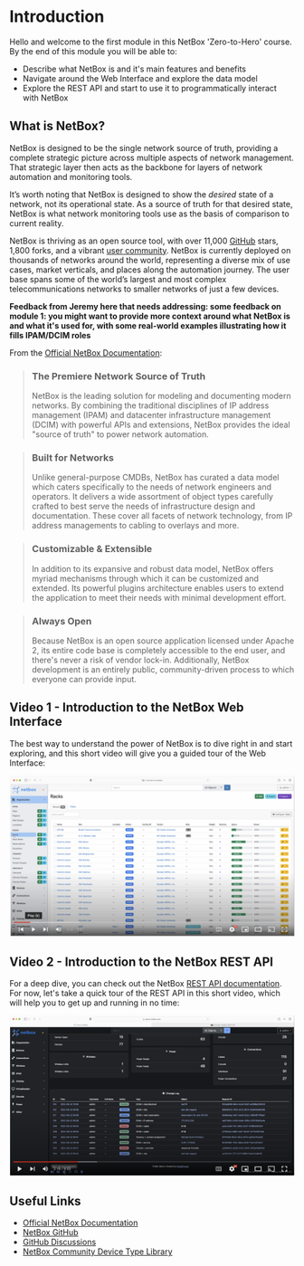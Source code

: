 # Introduction

Hello and welcome to the first module in this NetBox 'Zero-to-Hero' course. By the end of this module you will be able to:  

- Describe what NetBox is and it's main features and benefits
- Navigate around the Web Interface and explore the data model
- Explore the REST API and start to use it to programmatically interact with NetBox 

## What is NetBox?
NetBox is designed to be the single network source of truth, providing a complete strategic picture across multiple aspects of network management. That strategic layer then acts as the backbone for layers of network automation and monitoring tools.

It’s worth noting that NetBox is designed to show the *desired* state of a network, not its operational state. As a source of truth for that desired state, NetBox is what network monitoring tools use as the basis of comparison to current reality. 

NetBox is thriving as an open source tool, with over 11,000 [GitHub](https://github.com/netbox-community/netbox) stars, 1,800 forks, and a vibrant [user community](https://github.com/netbox-community/netbox/discussions). NetBox is currently deployed on thousands of networks around the world, representing a diverse mix of use cases, market verticals, and places along the automation journey. The user base spans some of the world’s largest and most complex telecommunications networks to smaller networks of 
just a few devices.

**Feedback from Jeremy here that needs addressing: some feedback on module 1: you might want to provide more context around what NetBox is and what it's used for, with some real-world examples illustrating how it fills IPAM/DCIM roles**

From the [Official NetBox Documentation](https://docs.netbox.dev/en/stable/): 
> ### The Premiere Network Source of Truth
>
>NetBox is the leading solution for modeling and documenting modern networks. By combining the traditional disciplines of IP address management (IPAM) and datacenter infrastructure management (DCIM) with powerful APIs and extensions, NetBox provides the ideal "source of truth" to power network automation. 

>### Built for Networks
>
>Unlike general-purpose CMDBs, NetBox has curated a data model which caters specifically to the needs of network engineers and operators. It delivers a wide assortment of object types carefully crafted to best serve the needs of infrastructure design and documentation. These cover all facets of network technology, from IP address managements to cabling to overlays and more.

>### Customizable & Extensible
>
>In addition to its expansive and robust data model, NetBox offers myriad mechanisms through which it can be customized and extended. Its powerful plugins architecture enables users to extend the application to meet their needs with minimal development effort.

>### Always Open
>
>Because NetBox is an open source application licensed under Apache 2, its entire code base is completely accessible to the end user, and there's never a risk of vendor lock-in. Additionally, NetBox development is an entirely public, community-driven process to which everyone can provide input.

## Video  1 - Introduction to the NetBox Web Interface
The best way to understand the power of NetBox is to dive right in and start exploring, and this short video will give you a guided tour of the Web Interface: 

[![Introduction to the NetBox WebUI](../../images/1-introduction-UI.png)](https://youtu.be/zT82jOUCcW4)

## Video 2 - Introduction to the NetBox REST API
For a deep dive, you can check out the NetBox [REST API documentation](https://docs.netbox.dev/en/stable/integrations/rest-api/). 
For now, let's take a quick tour of the REST API in this short video, which will help you to get up and running in no time: 

[![Introduction to the NetBox REST API](../../images/1-introduction-API.png)](https://youtu.be/Gsarb0elmoA)

## Useful Links
- [Official NetBox Documentation](https://docs.netbox.dev/en/stable/)
- [NetBox GitHub](https://github.com/netbox-community/netbox)
- [GitHub Discussions](https://github.com/netbox-community/netbox/discussions)
- [NetBox Community Device Type Library](https://github.com/netbox-community/devicetype-library)